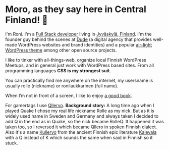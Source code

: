 # Moro, as they say here in Central Finland! 👋

I'm Roni. I'm a [Full Stack developer](https://twitter.com/rolle/status/1300716606788702208) living in [Jyväskylä, Finland](https://visitjyvaskyla.fi/en). I'm the founder guy behind the scenes at [Dude](https://www.dude.fi) (a digital agency that provides well-made WordPress websites and brand identities) and a popular [air-light WordPress theme](https://github.com/digitoimistodude/air-light) among other open source projects.

I like to tinker with all-things-web, organize local Finnish WordPress Meetups, and in general just work with WordPress based sites. From all programming languages **CSS is my strongest suit**.

You can practically find me anywhere on the internet, my usersname is usually rolle (nickname) or ronilaukkarinen (full name).

When I’m not in front of a screen, I like to enjoy [a good book](http://goodreads.com/rolle).

For gamertags I use [Qllervo](https://www.overbuff.com/players/pc/Qllervo-2545). **Background story:** A long time ago when I played Quake I chose my real life nickname Rolle as my nick. But as it is widely used name in Sweden and Germany and always taken I decided to add Q in the end as in Quake, so the nick became RolleQ. It happened it was taken too, so I reversed it which became Qllero in spoken Finnish dialect. Also it's a name [Kullervo](https://en.wikipedia.org/wiki/Kullervo) from the ancient Finnish epic literature [Kalevala](https://en.wikipedia.org/wiki/Kalevala) with a Q instead of K which sounds the same when said in Finnish so it stuck.

